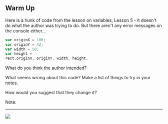 ## Warm Up

Here is a hunk of code from the lesson on variables, Lesson 5 - it doesn't do what the author was trying to do. But there aren't any error messages on the console either...

```javascript
var originX = 100;
var originY = 42;
var width = 50;
var height =
rect;originX, originY, width, height;
```

What do you think the author intended?

What seems wrong about this code? Make a list of things to try in your notes.

How would you suggest that they change it?

Note:

---

![](http://www.rosent.de/media/DebuggingNum.png)
